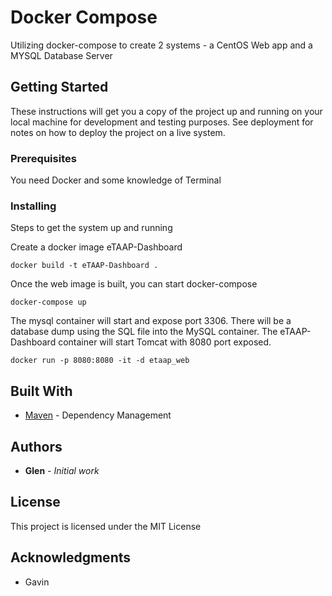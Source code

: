 # Docker Compose

Utilizing docker-compose to create 2 systems - a CentOS Web app and a MYSQL Database Server

## Getting Started

These instructions will get you a copy of the project up and running on your local machine for development and testing purposes. See deployment for notes on how to deploy the project on a live system.

### Prerequisites

You need Docker and some knowledge of Terminal

### Installing

Steps to get the system up and running

Create a docker image eTAAP-Dashboard

```
docker build -t eTAAP-Dashboard .
```

Once the web image is built, you can start docker-compose

```
docker-compose up
```

The mysql container will start and expose port 3306. There will be a database dump using the SQL file into the MySQL container.
The eTAAP-Dashboard container will start Tomcat with 8080 port exposed.

```
docker run -p 8080:8080 -it -d etaap_web
```

## Built With

* [Maven](https://maven.apache.org/) - Dependency Management



## Authors

* **Glen** - *Initial work*


## License

This project is licensed under the MIT License

## Acknowledgments

* Gavin